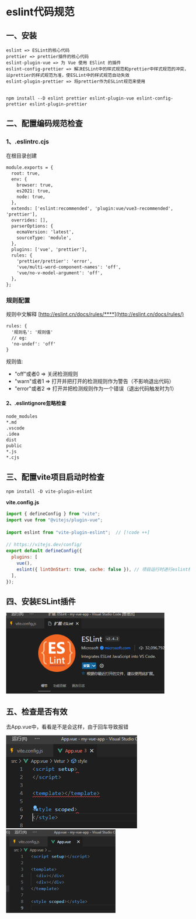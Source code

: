# eslint代码规范



## 一、安装

```
eslint => ESLint的核心代码
prettier => prettier插件的核心代码
eslint-plugin-vue => 为 Vue 使用 ESlint 的插件
eslint-config-prettier => 解决ESLint中的样式规范和prettier中样式规范的冲突，以prettier的样式规范为准，使ESLint中的样式规范自动失效
eslint-plugin-prettier => 将prettier作为ESLint规范来使用
      
```

```shell
npm install --D eslint prettier eslint-plugin-vue eslint-config-prettier eslint-plugin-prettier    
```

## 二、配置编码规范检查

###  1、.eslintrc.cjs

在根目录创建

```
module.exports = {
  root: true,
  env: {
    browser: true,
    es2021: true,
    node: true,
  },
  extends: ['eslint:recommended', 'plugin:vue/vue3-recommended', 'prettier'],
  overrides: [],
  parserOptions: {
    ecmaVersion: 'latest',
    sourceType: 'module',
  },
  plugins: ['vue', 'prettier'],
  rules: {
    'prettier/prettier': 'error',
    'vue/multi-word-component-names': 'off',
    'vue/no-v-model-argument': 'off',
  },
};
```

###  规则配置

规则中文解释 [http://eslint.cn/docs/rules/****](http://eslint.cn/docs/rules/)

```
rules: {
  '规则名': '规则值'
  // eg:
  'no-undef': 'off'
}
```

规则值:

- "off"或者0 => 关闭检测规则
- "warn"或者1 => 打开并把打开的检测规则作为警告（不影响退出代码）
- "error"或者2 => 打开并把检测规则作为一个错误（退出代码触发时为1）

####  2、.eslintignore忽略检查

```
node_modules
*.md
.vscode
.idea
dist
public
*.js
*.cjs
```

## 三、配置vite项目启动时检查

```
npm install -D vite-plugin-eslint
```

**vite.config.js**

```js
import { defineConfig } from "vite";
import vue from "@vitejs/plugin-vue";

import eslint from "vite-plugin-eslint";  // [!code ++]

// https://vitejs.dev/config/
export default defineConfig({
  plugins: [
    vue(),
    eslint({ lintOnStart: true, cache: false }), // 项目运行时进行eslint检查  // [!code ++]
  ],
});
```

## 四、安装ESLint插件

<img src=".\04-eslint规范.assets\image-20240119111149895.png" alt="image-20240119111149895" style="zoom:80%;" />

## 五、检查是否有效

去App.vue中，看看是不是会这样，由于回车导致报错

<img src=".\04-eslint规范.assets\image-20240119111738653-1705634276962.png" alt="image-20240119111738653"  />

<img src=".\04-eslint规范.assets\image-20240119111940021.png" alt="image-20240119111940021" style="zoom: 80%;" />